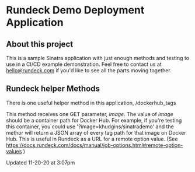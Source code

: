 # Rundeck Demo Deployment Application

## About this project

This is a sample Sinatra application with just enough methods and testing to use in a CI/CD example demonstration. Feel free to contact us at hello@rundeck.com if you'd like to see all the parts moving together.

## Rundeck helper Methods

There is one useful helper method in this application, /dockerhub_tags

This method receives one GET parameter, *image*. The value of *image* should be a container path for Docker Hub. For example, if you're testing this container, you could use '?image=khudgins/sinatrademo' and the methor will return a JSON array of every tag path for that image on Docker Hub. This is useful in Rundeck as a URL for a remote option value. (See https://docs.rundeck.com/docs/manual/job-options.html#remote-option-values )


Updated 11-20-20 at 3:07pm
